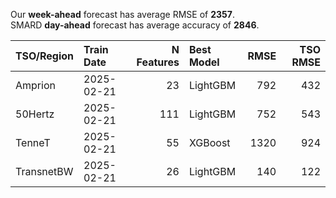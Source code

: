 
Our __week-ahead__ forecast has average RMSE of __2357__.  
SMARD __day-ahead__ forecast has average accuracy of __2846__. 
    
| TSO/Region   | Train Date   |   N Features | Best Model   |   RMSE |   TSO RMSE |
|:-------------|:-------------|-------------:|:-------------|-------:|-----------:|
| Amprion      | 2025-02-21   |           23 | LightGBM     |    792 |        432 |
| 50Hertz      | 2025-02-21   |          111 | LightGBM     |    752 |        543 |
| TenneT       | 2025-02-21   |           55 | XGBoost      |   1320 |        924 |
| TransnetBW   | 2025-02-21   |           26 | LightGBM     |    140 |        122 |
